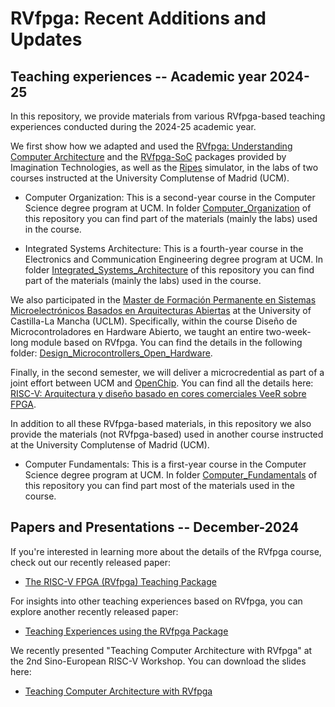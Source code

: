 # RVfpga: Recent Additions and Updates

## Teaching experiences -- Academic year 2024-25
In this repository, we provide materials from various RVfpga-based teaching experiences conducted during the 2024-25 academic year.

We first show how we adapted and used the [RVfpga: Understanding Computer Architecture](https://university.imgtec.com/rvfpga-el2-v3-0-english-downloads-page/) and the [RVfpga-SoC](https://university.imgtec.com/rvfpgasoc-download-page-en/) packages provided by Imagination Technologies, as well as the [Ripes](https://github.com/mortbopet/Ripes) simulator, in the labs of two courses instructed at the University Complutense of Madrid (UCM).

+ Computer Organization: This is a second-year course in the Computer Science degree program at UCM. In folder [Computer_Organization](https://github.com/artecs-group/RVfpga-sim-addons/tree/main/Computer_Organization) of this repository you can find part of the materials (mainly the labs) used in the course. 

+ Integrated Systems Architecture: This is a fourth-year course in the Electronics and Communication Engineering degree program at UCM. In folder [Integrated_Systems_Architecture](https://github.com/artecs-group/RVfpga-sim-addons/tree/main/Integrated_Systems_Architecture) of this repository you can find part of the materials (mainly the labs) used in the course.

We also participated in the [Master de Formación Permanente en Sistemas Microelectrónicos Basados en Arquitecturas Abiertas](https://www.uclm.es/estudios/propios/master-formacion-permanente-sistemas-microelectricos-basados-arquitecturas-abiertas) at the University of Castilla-La Mancha (UCLM). Specifically, within the course Diseño de Microcontroladores en Hardware Abierto, we taught an entire two-week-long module based on RVfpga. You can find the details in the following folder: [Design_Microcontrollers_Open_Hardware](https://github.com/artecs-group/RVfpga-sim-addons/tree/main/Design_Microcontrollers_Open_Hardware).

Finally, in the second semester, we will deliver a microcredential as part of a joint effort between UCM and [OpenChip](https://openchip.com/). You can find all the details here: [RISC-V: Arquitectura y diseño basado en cores comerciales VeeR sobre FPGA](https://riscv.fdi.ucm.es/).

In addition to all these RVfpga-based materials, in this repository we also provide the materials (not RVfpga-based) used in another course instructed at the University Complutense of Madrid (UCM).

+ Computer Fundamentals: This is a first-year course in the Computer Science degree program at UCM. In folder [Computer_Fundamentals](https://github.com/artecs-group/RVfpga-sim-addons/tree/main/Computer_Organization) of this repository you can find part most of the materials used in the course.


## Papers and Presentations -- December-2024
If you're interested in learning more about the details of the RVfpga course, check out our recently released paper: 

* [The RISC-V FPGA (RVfpga) Teaching Package](https://www.authorea.com/doi/full/10.36227/techrxiv.172978275.56140460) 

For insights into other teaching experiences based on RVfpga, you can explore another recently released paper: 

* [Teaching Experiences using the RVfpga Package](http://arxiv.org/abs/2411.14954)

We recently presented "Teaching Computer Architecture with RVfpga" at the 2nd Sino-European RISC-V Workshop. You can download the slides here:

* [Teaching Computer Architecture with RVfpga](https://drive.google.com/file/d/1JlivSs5iZqpF1h7p_dbInBxkeEg9aDwf/view?usp=drive_link)
